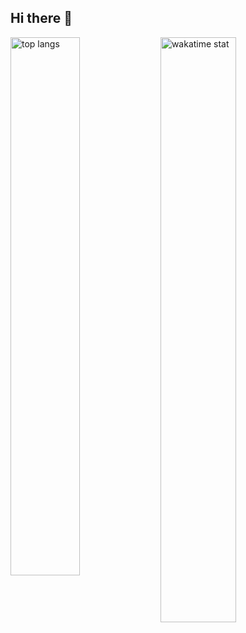 ## Hi there 👋

<img alt="top langs" align="left" width="47%" src="https://github-readme-stats.vercel.app/api/top-langs/?username=JaniGamage&layout=compact&theme=transparent&show_icons=true"/>
<img alt="wakatime stat" align="center" width="49%" src="https://github-readme-stats.vercel.app/api/wakatime?username=Janidu&&layout=donut&theme=transparent&show_icons=true"/>
